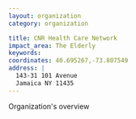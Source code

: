 ```yaml
---
layout: organization
category: organization

title: CNR Health Care Network
impact_area: The Elderly
keywords: 
coordinates: 40.695267,-73.807549
address: |
  143-31 101 Avenue
  Jamaica NY 11435
---
```

Organization's overview
